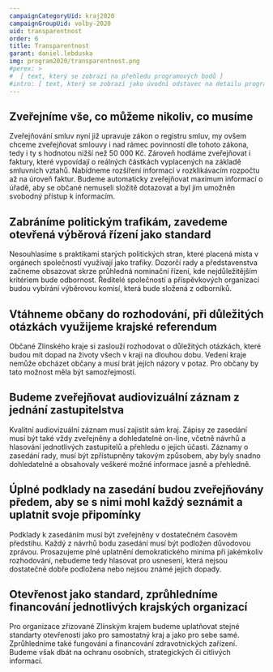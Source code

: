 ```yaml
---
campaignCategoryUid: kraj2020
campaignGroupUid: volby-2020
uid: transparentnost
order: 6
title: Transparentnost
garant: daniel.lebduska 
img: program2020/transparentnost.png
#perex: >
#  [ text, který se zobrazí na přehledu programových bodů ]
#intro: [ text, který se zobrazí jako úvodní odstavec na detailu programového bodu ]
---
```

## Zveřejníme vše, co můžeme nikoliv, co musíme
Zveřejňování smluv nyní již upravuje zákon o registru smluv, my ovšem chceme zveřejňovat smlouvy i nad rámec povinností dle tohoto zákona, tedy i ty s hodnotou nižší než 50 000 Kč. Zároveň hodláme zveřejňovat i faktury, které vypovídají o reálných částkách vyplacených na základě smluvních vztahů. Nabídneme rozšíření informací v rozklikávacím rozpočtu až na úroveň faktur. Budeme automaticky zveřejňovat maximum informací o úřadě, aby se občané nemuseli složitě dotazovat a byl jim umožněn svobodný přístup k informacím.

## Zabráníme politickým trafikám, zavedeme otevřená výběrová řízení jako standard
Nesouhlasíme s praktikami starých politických stran, které placená místa v orgánech společností využívají jako trafiky. Dozorčí rady a představenstva začneme obsazovat skrze průhledná nominační řízení, kde nejdůležitějším kritériem bude odbornost. Ředitelé společností a příspěvkových organizací budou vybíráni výběrovou komisí, která bude složená z odborníků.

## Vtáhneme občany do rozhodování, při důležitých otázkách využijeme krajské referendum
Občané Zlínského kraje si zaslouží rozhodovat o důležitých otázkách, které budou mít dopad na životy všech v kraji na dlouhou dobu. Vedení kraje nemůže obcházet občany a musí brát jejích názory v potaz. Pro občany by tato možnost měla být samozřejmostí.

## Budeme zveřejňovat audiovizuální záznam z jednání zastupitelstva
Kvalitní audiovizuální záznam musí zajistit sám kraj. Zápisy ze zasedání musí být také vždy zveřejněny a dohledatelné on-line, včetně návrhů a hlasování jednotlivých zastupitelů a přehledu o jejich účasti. Záznamy o zasedání rady, musí být zpřístupněny takovým způsobem, aby byly snadno dohledatelné a obsahovaly veškeré možné informace jasně a přehledně.

## Úplné podklady na zasedání budou zveřejňovány předem, aby se s nimi mohl každý seznámit a uplatnit svoje připomínky
Podklady k zasedáním musí být zveřejněny v dostatečném časovém předstihu. Každý z návrhů bodu zasedání musí být podložen důvodovou zprávou. Prosazujeme plné uplatnění demokratického minima při jakémkoliv rozhodování, nebudeme tedy hlasovat pro usnesení, která nejsou dostatečně dobře podložena nebo nejsou známé jejich dopady.

## Otevřenost jako standard, zprůhledníme financování jednotlivých krajských organizací
Pro organizace zřizované Zlínským krajem budeme uplatňovat stejné standarty otevřenosti jako pro samostatný kraj a jako pro sebe samé. Zprůhledníme také fungování a financování zdravotnických zařízení. Budeme však dbát na ochranu osobních, strategických či citlivých informací.
